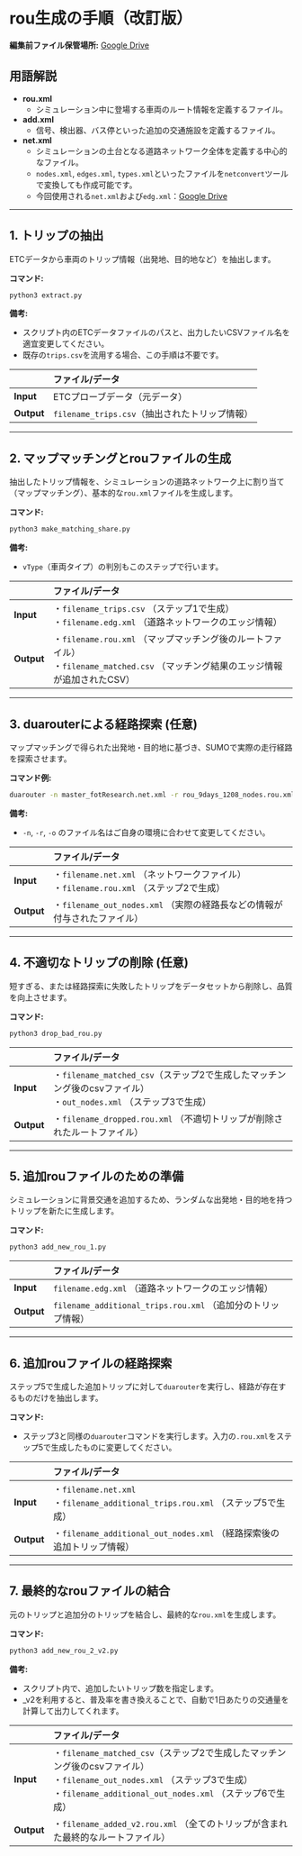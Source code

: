 # rou生成の手順（改訂版）

**編集前ファイル保管場所:** [Google Drive](https://drive.google.com/drive/u/2/folders/1RL4n9RG5QDTQh-r78zjbPrOh8-7WM4Cx)

## 用語解説

* **rou.xml**
    * シミュレーション中に登場する車両のルート情報を定義するファイル。
* **add.xml**
    * 信号、検出器、バス停といった追加の交通施設を定義するファイル。
* **net.xml**
    * シミュレーションの土台となる道路ネットワーク全体を定義する中心的なファイル。
    * `nodes.xml`, `edges.xml`, `types.xml`といったファイルを`netconvert`ツールで変換しても作成可能です。
    * 今回使用される`net.xml`および`edg.xml`：[Google Drive](https://drive.google.com/drive/folders/1pMsTh9wPBD8Ophep2aUdwzGCEwFacNHX?usp=drive_link)

---

## 1. トリップの抽出

ETCデータから車両のトリップ情報（出発地、目的地など）を抽出します。

**コマンド:**
```bash
python3 extract.py
```
**備考:**
* スクリプト内のETCデータファイルのパスと、出力したいCSVファイル名を適宜変更してください。
* 既存の`trips.csv`を流用する場合、この手順は不要です。

| | ファイル/データ |
| :--- | :--- |
| **Input** | ETCプローブデータ（元データ） |
| **Output** | `filename_trips.csv`（抽出されたトリップ情報） |

---

## 2. マップマッチングとrouファイルの生成

抽出したトリップ情報を、シミュレーションの道路ネットワーク上に割り当て（マップマッチング）、基本的な`rou.xml`ファイルを生成します。

**コマンド:**
```bash
python3 make_matching_share.py
```
**備考:**
* `vType`（車両タイプ）の判別もこのステップで行います。

| | ファイル/データ |
| :--- | :--- |
| **Input** | ・`filename_trips.csv` （ステップ1で生成）<br>・`filename.edg.xml` （道路ネットワークのエッジ情報） |
| **Output** | ・`filename.rou.xml` （マップマッチング後のルートファイル）<br>・`filename_matched.csv` （マッチング結果のエッジ情報が追加されたCSV） |

---

## 3. duarouterによる経路探索 (任意)

マップマッチングで得られた出発地・目的地に基づき、SUMOで実際の走行経路を探索させます。

**コマンド例:**
```bash
duarouter -n master_fotResearch.net.xml -r rou_9days_1208_nodes.rou.xml --routing-algorithm astar --routing-threads 30 -o out_nodes.xml --ignore-errors true --route-length true --exit-times true --junction-taz true
```
**備考:**
* `-n`, `-r`, `-o` のファイル名はご自身の環境に合わせて変更してください。

| | ファイル/データ |
| :--- | :--- |
| **Input** | ・`filename.net.xml` （ネットワークファイル）<br>・`filename.rou.xml` （ステップ2で生成） |
| **Output** | ・`filename_out_nodes.xml` （実際の経路長などの情報が付与されたファイル） |

---

## 4. 不適切なトリップの削除 (任意)

短すぎる、または経路探索に失敗したトリップをデータセットから削除し、品質を向上させます。

**コマンド:**
```bash
python3 drop_bad_rou.py
```

| | ファイル/データ |
| :--- | :--- |
| **Input** | ・`filename_matched_csv`（ステップ2で生成したマッチンング後のcsvファイル）<br>・`out_nodes.xml` （ステップ3で生成）|
| **Output** | ・`filename_dropped.rou.xml` （不適切トリップが削除されたルートファイル）|

---

## 5. 追加rouファイルのための準備

シミュレーションに背景交通を追加するため、ランダムな出発地・目的地を持つトリップを新たに生成します。

**コマンド:**
```bash
python3 add_new_rou_1.py
```

| | ファイル/データ |
| :--- | :--- |
| **Input** | `filename.edg.xml` （道路ネットワークのエッジ情報） |
| **Output**| `filename_additional_trips.rou.xml` （追加分のトリップ情報） |

---

## 6. 追加rouファイルの経路探索

ステップ5で生成した追加トリップに対して`duarouter`を実行し、経路が存在するものだけを抽出します。

**コマンド:**
* ステップ3と同様の`duarouter`コマンドを実行します。入力の`.rou.xml`をステップ5で生成したものに変更してください。

| | ファイル/データ |
| :--- | :--- |
| **Input** | ・`filename.net.xml`<br>・`filename_additional_trips.rou.xml` （ステップ5で生成） |
| **Output**| ・`filename_additional_out_nodes.xml` （経路探索後の追加トリップ情報）|

---

## 7. 最終的なrouファイルの結合

元のトリップと追加分のトリップを結合し、最終的な`rou.xml`を生成します。

**コマンド:**
```bash
python3 add_new_rou_2_v2.py
```
**備考:**
* スクリプト内で、追加したいトリップ数を指定します。
* _v2を利用すると、普及率を書き換えることで、自動で1日あたりの交通量を計算して出力してくれます。

| | ファイル/データ |
| :--- | :--- |
| **Input** | ・`filename_matched_csv`（ステップ2で生成したマッチンング後のcsvファイル）<br>・`filename_out_nodes.xml` （ステップ3で生成）<br>・`filename_additional_out_nodes.xml` （ステップ6で生成） |
| **Output**| ・`filename_added_v2.rou.xml` （全てのトリップが含まれた最終的なルートファイル）|
